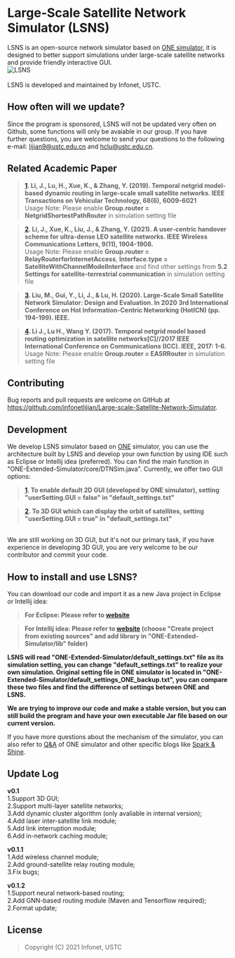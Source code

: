 # Large-Scale Satellite Network Simulator (LSNS)

LSNS is an open-source network simulator based on [ONE simulator][1], it is designed to better support simulations under large-scale satellite networks and provide friendly interactive GUI.   
![LSNS](https://github.com/infonetlijian/ONE-Extended-Simulator/raw/gh-pages/images/icon.png)  
<br>
LSNS is developed and maintained by Infonet, USTC.
## How often will we update?

Since the program is sponsored, LSNS will not be updated very often on Github, some functions will only be avaiable in our group. If you have further questions, you are welcome to send your questions to the following e-mail: lijian9@ustc.edu.cn and hclu@ustc.edu.cn.

## Related Academic Paper

> **[1]. Li, J., Lu, H., Xue, K., & Zhang, Y. (2019). Temporal netgrid model-based dynamic routing in large-scale small satellite networks. IEEE Transactions on Vehicular Technology, 68(6), 6009-6021**<br>
Usage Note: Please enable **Group.router = NetgridShortestPathRouter** in simulation setting file

> **[2]. Li, J., Xue, K., Liu, J., & Zhang, Y. (2021). A user-centric handover scheme for ultra-dense LEO satellite networks. IEEE Wireless Communications Letters, 9(11), 1904-1908.**<br>
Usage Note: Please enable **Group.router = RelayRouterforInternetAccess**, **Interface.type = SatelliteWithChannelModelInterface** and find other settings from **5.2 Settings for satellite-terrestrial communication** in simulation setting file

> **[3]. Liu, M., Gui, Y., Li, J., & Lu, H. (2020). Large-Scale Small Satellite Network Simulator: Design and Evaluation. In 2020 3rd International Conference on Hot Information-Centric Networking (HotICN) (pp. 194-199). IEEE.**

> **[4]. Li J., Lu H., Wang Y. (2017). Temporal netgrid model based routing optimization in satellite networks[C]//2017 IEEE International Conference on Communications (ICC). IEEE, 2017: 1-6.**<br>
Usage Note: Please enable **Group.router = EASRRouter** in simulation setting file

## Contributing

Bug reports and pull requests are welcome on GitHub at https://github.com/infonetlijian/Large-scale-Satellite-Network-Simulator.

## Development

We develop LSNS simulator based on [ONE][1] simulator, you can use the architecture built by LSNS and develop your own function by using IDE such as Eclipse or Intellij idea (preferred). You can find the main function in "ONE-Extended-Simulator/core/DTNSim.java". Currently, we offer two GUI options: 

> **[1]. To enable default 2D GUI (developed by ONE simulator), setting "userSetting.GUI = false" in "default_settings.txt"** 

> **[2]. To 3D GUI which can display the orbit of satellites,  setting "userSetting.GUI = true" in "default_settings.txt"**

<br>
We are still working on 3D GUI, but it's not our primary task, if you have experience in developing 3D GUI, you are very welcome to be our contributor and commit your code.

## How to install and use LSNS?

You can download our code and import it as a new Java project in Eclipse or Intellij idea:

> **For Eclipse: Please refer to [website][2]**

> **For Intellij idea: Please refer to [website][3] (choose "Create project from existing sources" and add library in "ONE-Extended-Simulator/lib" folder)**

**LSNS will read "ONE-Extended-Simulator/default_settings.txt" file as its simulation setting, you can change "default_settings.txt" to realize your own simulation. Original setting file in ONE simulator is located in "ONE-Extended-Simulator/default_settings_ONE_backup.txt", you can compare these two files and find the difference of settings between ONE and LSNS.**

**We are trying to improve our code and make a stable version, but you can still build the program and have your own executable Jar file based on our current version.**<br>

If you have more questions about the mechanism of the simulator, you can also refer to [Q&A][4] of ONE simulator and other specific blogs like [Spark & Shine][5].

## Update Log
**v0.1**
<br>
1.Support 3D GUI; 
<br>
2.Support multi-layer satellite networks;
<br>
3.Add dynamic cluster algorithm (only avaliable in internal version); 
<br>
4.Add laser inter-satellite link module; 
<br>
5.Add link interruption module; 
<br>
6.Add in-network caching module; 
<br>

**v0.1.1**
<br>
1.Add wireless channel module;
<br>
2.Add ground-satellite relay routing module;
<br>
3.Fix bugs;
<br>

**v0.1.2**
<br>
1.Support neural network-based routing;
<br>
2.Add GNN-based routing module (Maven and Tensorflow required);
<br>
2.Format update;

## License

> Copyright (C) 2021 Infonet, USTC 

[1]:https://akeranen.github.io/the-one/
[2]:https://stackoverflow.com/questions/20170470/importing-class-java-files-in-eclipse
[3]:https://www.jetbrains.com/help/idea/import-project-or-module-wizard.html
[4]:https://www.netlab.tkk.fi/tutkimus/dtn/theone/qa.html
[5]:http://sparkandshine.net/the-one-use-notes-directory/

